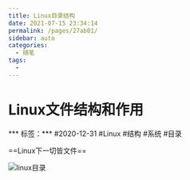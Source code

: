```yaml
---
title: Linux目录结构
date: 2021-07-15 23:34:14
permalink: /pages/27ab01/
sidebar: auto
categories:
  - 随笔
tags:
  - 
---
```

# Linux文件结构和作用

*** 标签：*** #2020-12-31 #Linux  #结构	#系统 #目录

==Linux下一切皆文件==

![linux目录](https://cdn.jsdelivr.net/gh/FourteenD/PicBed/2020-12-31%2017-26-43_linux%E7%9B%AE%E5%BD%95.png)